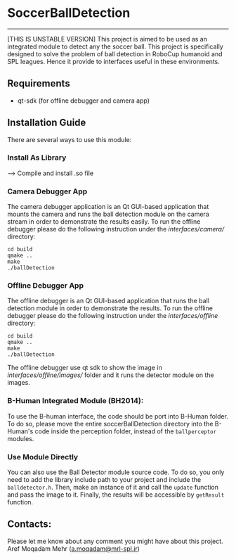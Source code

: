 # SoccerBallDetection
---
\[THIS IS UNSTABLE VERSION\]
This project is aimed to be used as an integrated module to detect any the
soccer ball. This project is specifically designed to solve the problem of ball
detection in RoboCup humanoid and SPL leagues. Hence it provide to interfaces
useful in these environments.

## Requirements
* qt-sdk (for offline debugger and camera app)

## Installation Guide
There are several ways to use this module:

### Install As Library
--> Compile and install .so file

### Camera Debugger App
The camera debugger application is an Qt GUI-based application that mounts the 
camera and runs the ball detection module on the camera stream in order to 
demonstrate the results easily. To run the offline debugger please do the 
following instruction under the <i>interfaces/camera/</i> directory:
```mkdir -p build
cd build
qmake ..
make
./ballDetection
```

### Offline Debugger App
The offline debugger is an Qt GUI-based application that runs the ball detection
module in order to demonstrate the results. To run the offline debugger please 
do the following instruction under the <i>interfaces/offline</i> directory:
```mkdir -p build
cd build
qmake ..
make
./ballDetection
```
The offline debugger use qt sdk to show the image in <i>interfaces/offline/images/</i> 
folder and it runs the detector module on the images.

### B-Human Integrated Module (BH2014):
To use the B-human interface, the code should be port into B-Human folder. To do 
so, please move the entire soccerBallDetection directory into the B-Human's code
 inside the perception folder, instead of the `ballperceptor` modules.

### Use Module Directly
You can also use the Ball Detector module source code. To do so, you only need 
to add the library include path to your project and include the `balldetector.h`.
Then, make an instance of it and call the `update` function and pass the image to it.
Finally, the results will be accessible by `getResult` function.

## Contacts:
Please let me know about any comment you might have about this project. <br/>
Aref Moqadam Mehr (a.moqadam@mrl-spl.ir)


